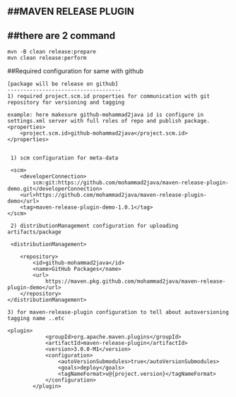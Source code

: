 ##MAVEN RELEASE PLUGIN
------------------------------

##there are 2 command
---------------------	
	mvn -B clean release:prepare
	mvn clean release:perform
	

##Required configuration for same with github

	[package will be release on github]
    ------------------------------------
    1) required project.scm.id properties for communication with git repository for versioning and tagging
    
    example: here makesure github-mohammad2java id is configure in settings.xml server with full roles of repo and publish package.
    <properties>
		<project.scm.id>github-mohammad2java</project.scm.id>
	</properties>
	 
	 
	 1) scm configuration for meta-data
	 
	 <scm>
		<developerConnection>
			scm:git:https://github.com/mohammad2java/maven-release-plugin-demo.git</developerConnection>
		<url>https://github.com/mohammad2java/maven-release-plugin-demo</url>
		<tag>maven-release-plugin-demo-1.0.1</tag>
	</scm>
	
	 2) distributionManagement configuration for uploading artifacts/package
	 
	 <distributionManagement>

		<repository>
			<id>github-mohammad2java</id>
			<name>GitHub Packages</name>
			<url>
				https://maven.pkg.github.com/mohammad2java/maven-release-plugin-demo</url>
		</repository>
	</distributionManagement>
	
	3) for maven-release-plugin configuration to tell about autoversioning tagging name ..etc
	
	<plugin>
				<groupId>org.apache.maven.plugins</groupId>
				<artifactId>maven-release-plugin</artifactId>
				<version>3.0.0-M1</version>
				<configuration>
					<autoVersionSubmodules>true</autoVersionSubmodules> 
					<goals>deploy</goals> 
					<tagNameFormat>v@{project.version}</tagNameFormat>
				</configuration>
			</plugin>
			
			
	 
	 
